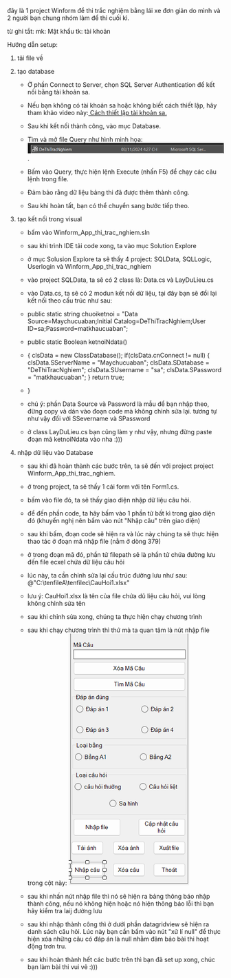 đây là 1 project Winform đề thi trắc nghiệm bằng lái xe đơn giản do mình và 2 người bạn chung nhóm làm để thi cuối kì.

từ ghi tắt: mk: Mật khẩu
            tk: tài khoản

Hướng dẫn setup:
1. tải file về

2. tạo database
   -  Ở phần Connect to Server, chọn SQL Server Authentication để kết nối bằng tài khoản sa.
   -  Nếu bạn không có tài khoản sa hoặc không biết cách thiết lập, hãy tham khảo video này:[ Cách thiết lập tài khoản sa.](https://youtu.be/ftVcBoZRAMA?si=OCTVIVL-6kRk6XG-)
  
   -  Sau khi kết nối thành công, vào mục Database.
   -  Tìm và mở file Query như hình minh họa: ![alt text](image-1.png).
   -  Bấm vào Query, thực hiện lệnh Execute (nhấn F5) để chạy các câu lệnh trong file.
   -  Đảm bảo rằng dữ liệu bảng thi đã được thêm thành công.
   -  Sau khi hoàn tất, bạn có thể chuyển sang bước tiếp theo.

3. tạo kết nối trong visual
   -  bấm vào Winform_App_thi_trac_nghiem.sln
   -  sau khi trình IDE tải code xong, ta vào mục Solution Explore
   -  ở mục Solusion Explore ta sẽ thấy 4 project: SQLData, SQLLogic, Userlogin và Winform_App_thi_trac_nghiem
   -  vào project SQLData, ta sẽ có 2 class là: Data.cs và LayDuLieu.cs
   -  vào Data.cs, ta sẽ có 2 modun kết nối dữ liệu, tại đây bạn sẽ đổi lại kết nối theo cấu trúc như sau:

   -  public static string chuoiketnoi = "Data Source=Maychucuaban;Initial Catalog=DeThiTracNghiem;User ID=sa;Password=matkhaucuaban";
          
   -   public static Boolean ketnoiNdata()
   -   {
         clsData = new ClassDatabase();
         if(clsData.cnConnect != null)
         {
            clsData.SServerName = "Maychucuaban";
            clsData.SDatabase = "DeThiTracNghiem";
            clsData.SUsername = "sa";
            clsData.SPassword = "matkhaucuaban";
          }
        return true;
   -   }
   -   chú ý: phần Data Source và Password là mẫu để bạn nhập theo, đừng copy và dán vào đoạn code mà không chỉnh sửa lại. tương tự như vậy đối với SSevername và SPassword
   -   ở class LayDuLieu.cs bạn cũng làm y như vậy, nhưng đừng paste đoạn mã ketnoiNdata vào nha :)))      

4. nhập dữ liệu vào Database
   -  sau khi đã hoàn thành các bước trên, ta sẽ đến với project project Winform_App_thi_trac_nghiem.
   -  ở trong project, ta sẽ thấy 1 cái form với tên Form1.cs.
   -  bấm vào file đó, ta sẽ thấy giao diện nhập dữ liệu câu hỏi.
   -  để đến phần code, ta hãy bấm vào 1 phần tử bất kì trong giao diện đó (khuyến nghị nên bấm vào nút "Nhập câu" trên giao diện)
   
   -  sau khi bấm, đoạn code sẽ hiện ra và lúc này chúng ta sẽ thực hiện thao tác ở đoạn mã nhập file (nằm ở dòng 379)
   -  ở trong đoạn mã đó, phần tử filepath sẽ là phần tử chứa đường lưu đến file ecxel chứa dữ liệu câu hỏi
   -  lúc này, ta cần chỉnh sửa lại cấu trúc đường lưu như sau: @"C:\tenfileA\tenfilec\CauHoi1.xlsx"
   -  lưu ý: CauHoi1.xlsx là tên của file chứa dũ liệu câu hỏi, vui lòng không chỉnh sửa tên
   -  sau khi chỉnh sửa xong, chúng ta thực hiện chạy chương trình 
   -  sau khi chạy chương trình thì thứ mà ta quan tâm là nút nhập file trong cột này: ![alt text](image-2.png)
   -  sau khi nhấn nút nhập file thì nó sẽ hiện ra bảng thông báo nhập thành công, nếu nó không hiện hoặc nó hiện thông báo lỗi thì bạn hãy kiểm tra laij đường lưu
   -  sau khi nhập thành công thì ở dưới phần datagridview sẽ hiện ra danh sách câu hỏi. Lúc này bạn cần bấm vào nút "xử lí null" để thực hiện xóa những câu có đáp án 
      là null nhằm đảm bảo bài thi hoạt động trơn tru.
      
   -  sau khi hoàn thành hết các bước trên thì bạn đã set up xong, chúc bạn làm bài thi vui vẻ :)))
